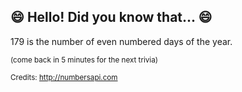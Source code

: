 ## :smile: Hello! Did you know that... :smile:
179 is the number of even numbered days of the year.

<sup>(come back in 5 minutes for the next trivia)</sup>


<sup>Credits: http://numbersapi.com</sup>

